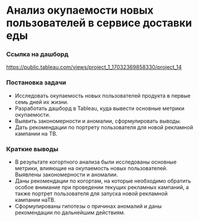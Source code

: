 # Анализ окупаемости новых пользователей в сервисе доставки еды

### Ссылка на дашборд

https://public.tableau.com/views/project_1_17032369858330/project_14

### Постановка задачи

- Исследовать окупаемость новых пользователей продукта в первые семь дней их жизни.
- Разработать дашборд в Tableau, куда вывести основные метрики окупаемости.
- Выявить закономерности и аномалии, сформулировать выводы.
- Дать рекомендации по портрету пользователя для новой рекламной кампании на ТВ.

### Краткие выводы

- В результате когортного анализа были исследованы основные метрики, влияющие на окупаемость новых пользователей. Выявлены закономерности и аномалии.
- Даны рекомендации по когортам, на которые необходимо обратить особое внимание при проведении текущих рекламных кампаний, а также портрет пользователя для запуска новой рекламной кампании наТВ.
- Сформулированы гипотезы о причинах аномалий и даны рекомендации по дальнейшим действиям.
